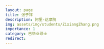 ```yaml
---
layout: page
title: 张子祥
description: 阿里-达摩院
img: assets/img/students/ZixiangZhang.png
importance: 1
category: 已毕业硕士
redirect:
---
```


